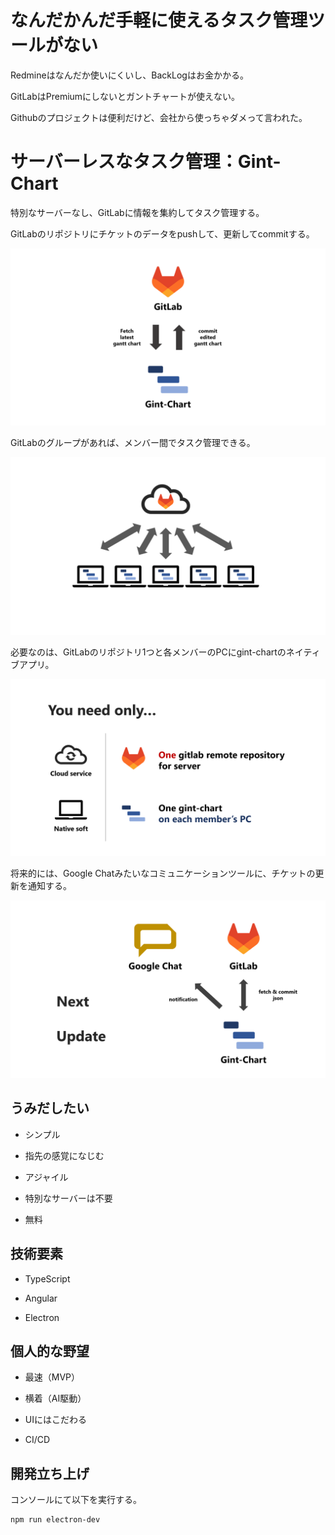 # なんだかんだ手軽に使えるタスク管理ツールがない

Redmineはなんだか使いにくいし、BackLogはお金かかる。

GitLabはPremiumにしないとガントチャートが使えない。

Githubのプロジェクトは便利だけど、会社から使っちゃダメって言われた。

# サーバーレスなタスク管理：Gint-Chart

特別なサーバーなし、GitLabに情報を集約してタスク管理する。

GitLabのリポジトリにチケットのデータをpushして、更新してcommitする。

![1](./asset/system-configuration1.png)

GitLabのグループがあれば、メンバー間でタスク管理できる。

![2](./asset/system-configuration2.png)

必要なのは、GitLabのリポジトリ1つと各メンバーのPCにgint-chartのネイティブアプリ。

![3](./asset/system-configuration3.png)

将来的には、Google Chatみたいなコミュニケーションツールに、チケットの更新を通知する。

![4](./asset/system-configuration4.png)

## うみだしたい

- シンプル

- 指先の感覚になじむ

- アジャイル

- 特別なサーバーは不要

- 無料

## 技術要素

- TypeScript

- Angular

- Electron

## 個人的な野望

- 最速（MVP）

- 横着（AI駆動）

- UIにはこだわる

- CI/CD

## 開発立ち上げ

コンソールにて以下を実行する。

```
npm run electron-dev
```
